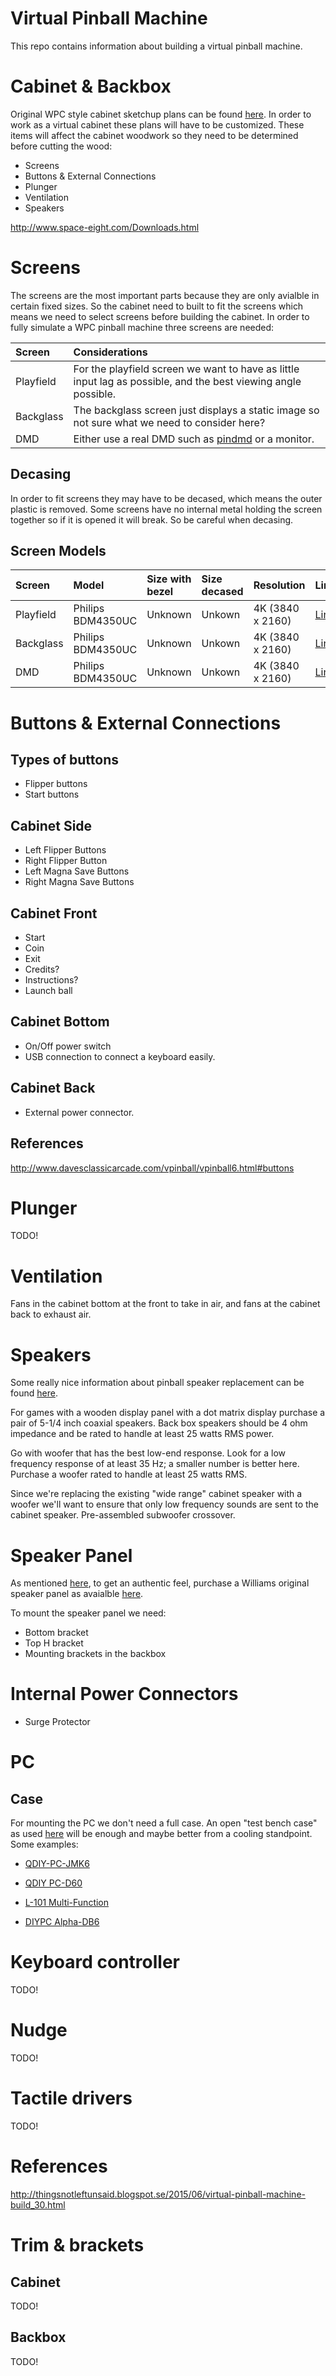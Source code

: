 
# Virtual Pinball Machine

This repo contains information about building a virtual pinball machine.

# Cabinet & Backbox

Original WPC style cabinet sketchup plans can be found [here](https://github.com/jonaskello/wpc-cabinet). In order to work as a virtual cabinet these plans will have to be customized. These items will affect the cabinet woodwork so they need to be determined before cutting the wood:

* Screens
* Buttons & External Connections
* Plunger
* Ventilation
* Speakers

http://www.space-eight.com/Downloads.html

# Screens

The screens are the most important parts because they are only avialble in certain fixed sizes. So the cabinet need to built to fit the screens which means we need to select screens before building the cabinet. In order to fully simulate a WPC pinball machine three screens are needed:

| Screen    | Considerations    |
|:--------- |:----------------- |
| Playfield | For the playfield screen we want to have as little input lag as possible, and the best viewing angle possible. |
| Backglass | The backglass screen just displays a static image so not sure what we need to consider here? |
| DMD       | Either use a real DMD such as [pindmd](http://www.pindmd.com/) or a monitor. |

## Decasing

In order to fit screens they may have to be decased, which means the outer plastic is removed. Some screens have no internal metal holding the screen together so if it is opened it will break. So be careful when decasing.

## Screen Models

| Screen    | Model             | Size with bezel | Size decased | Resolution      | Link    |
|:--------- |:----------------- |:--------------- |:------------ |:--------------- |:------ |
| Playfield | Philips BDM4350UC | Unknown         | Unkown       | 4K (3840 x 2160) | [Link](http://www.p4c.philips.com/cgi-bin/cpindex.pl?scy=PH&slg=EN&ctn=BDM4350UC/00).                                  |
| Backglass | Philips BDM4350UC | Unknown         | Unkown       | 4K (3840 x 2160) | [Link](http://www.p4c.philips.com/cgi-bin/cpindex.pl?scy=PH&slg=EN&ctn=BDM4350UC/00).                                  |
| DMD       | Philips BDM4350UC | Unknown         | Unkown       | 4K (3840 x 2160) | [Link](http://www.p4c.philips.com/cgi-bin/cpindex.pl?scy=PH&slg=EN&ctn=BDM4350UC/00).                                  |


# Buttons & External Connections

## Types of buttons

* Flipper buttons
* Start buttons

## Cabinet Side

* Left Flipper Buttons
* Right Flipper Button
* Left Magna Save Buttons
* Right Magna Save Buttons

## Cabinet Front

* Start
* Coin
* Exit 
* Credits?
* Instructions?
* Launch ball

## Cabinet Bottom

* On/Off power switch
* USB connection to connect a keyboard easily.

## Cabinet Back

* External power connector.

## References

http://www.davesclassicarcade.com/vpinball/vpinball6.html#buttons

# Plunger

TODO!

# Ventilation

Fans in the cabinet bottom at the front to take in air, and fans at the cabinet back to exhaust air. 

# Speakers

Some really nice information about pinball speaker replacement can be found [here](http://dziedzic.us/wpc_speaker_replacement.html).

For games with a wooden display panel with a dot matrix display purchase a pair of 5-1/4 inch coaxial speakers. Back box speakers should be 4 ohm impedance and be rated to handle at least 25 watts RMS power.

 Go with woofer that has the best low-end response. Look for a low frequency response of at least 35 Hz; a smaller number is better here. Purchase a woofer rated to handle at least 25 watts RMS. 

Since we're replacing the existing "wide range" cabinet speaker with a woofer we'll want to ensure that only low frequency sounds are sent to the cabinet speaker. Pre-assembled subwoofer crossover.

# Speaker Panel

As mentioned [here](https://nickpinball.wordpress.com/tag/virtual-cabinet/), to get an authentic feel, purchase a Williams original speaker panel as avaialble [here](http://www.ministryofpinball.com/en/wpc95-speaker-panel-with-chrome-williams-logo.html).

To mount the speaker panel we need:

* Bottom bracket
* Top H bracket
* Mounting brackets in the backbox

# Internal Power Connectors

* Surge Protector

# PC

## Case

For mounting the PC we don't need a full case. An open "test bench case" as used [here](http://thingsnotleftunsaid.blogspot.se/2015/06/virtual-pinball-machine-build_30.html) will be enough and maybe better from a cooling standpoint. Some examples:

* [QDIY-PC-JMK6](
https://www.aliexpress.com/item/QDIY-PC-JMK6-ATX-Aluminum-Alloy-Horizontal-Full-Open-Computer-Case-Chassis/32360817006.html)

* [QDIY PC-D60](https://www.aliexpress.com/item/QDIY-PC-D60-On-Sale-Personalized-Transparent-Acrylic-Water-cooled-Wide-Open-Standard-ATX-Chassis-Nude/1783227644.html)

* [L-101 Multi-Function](https://www.aliexpress.com/item/L-101-Multi-Function-263-470-130-mm-Centralized-Computer-Cases-Towers-Biggest-Support-For-Main/32743197755.html)

* [DIYPC Alpha-DB6](https://www.newegg.com/Product/Product.aspx?Item=N82E16811353001)

# Keyboard controller

TODO!

# Nudge

TODO!

# Tactile drivers

TODO!

# References

http://thingsnotleftunsaid.blogspot.se/2015/06/virtual-pinball-machine-build_30.html

# Trim & brackets

## Cabinet

TODO!

## Backbox

TODO!
